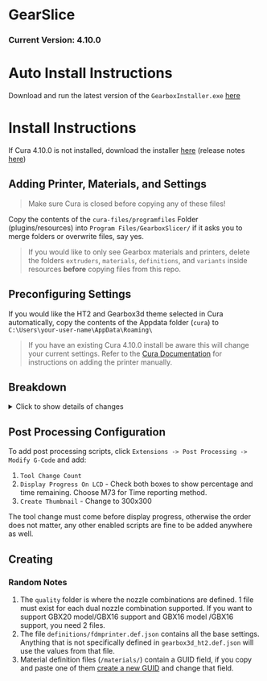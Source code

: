 # GearSlice
### Current Version: 4.10.0

# Auto Install Instructions
Download and run the latest version of the `GearboxInstaller.exe` [here](https://github.com/GEARBOX3D/GearboxSlicer/releases)

# Install Instructions
If Cura 4.10.0 is not installed, download the installer [here](https://github.com/Ultimaker/Cura/releases/download/4.10.0/Ultimaker_Cura-4.10.0-amd64.exe) (release notes [here](https://github.com/Ultimaker/Cura/releases/tag/4.10.0))

## Adding Printer, Materials, and Settings
> Make sure Cura is closed before copying any of these files!

Copy the contents of the `cura-files/programfiles` Folder (plugins/resources) into `Program Files/GearboxSlicer/` if it asks you to merge folders or overwrite files, say yes.
> If you would like to only see Gearbox materials and printers, delete the folders `extruders`, `materials`, `definitions`, and `variants` inside resources **before** copying files from this repo.

## Preconfiguring Settings
If you would like the HT2 and Gearbox3d theme selected in Cura automatically, copy the contents of the Appdata folder (`cura`) to `C:\Users\your-user-name\AppData\Roaming\`
> If you have an existing Cura 4.10.0 install be aware this will change your current settings. Refer to the [Cura Documentation](https://support.ultimaker.com/hc/en-us/articles/360012033899-How-to-add-a-printer-to-Ultimaker-Cura) for instructions on adding the printer manually.

## Breakdown
<details>
<summary>Click to show details of changes</summary>

- plugins
  - This contains a script for the `PostProcessingPlugin.py` that helps calculate a more accurate time estimate for prints on the HT2.
- resources
  - definitions
    - Default FDM printer definition and FDM extruder definition files as well as the HT2 printer definition file that inherits from FDM printer.
  - extruders
    - HT2 Definition files for the 2 HT2 extruders.
  - images
    - Splash screen and logo images for Cura skin.
  - materials
    - Definitions for all the Gearbox materials.
  - quality
    - Settings for how the materials print on the HT2, broken down by quality type.
  - setting_visibility
    - These allow different levels of viewable settings in Cura. To see the settings that we recommend changing, use the Gearbox3d level. You may change settings using advanced, however be sure to follow the recommended limits and warnings inside Cura to ensure proper operation of the HT2.
  - themes
    - An optional dark theme for Cura.
  - variants
    - Place new nozzle sizes in this area for them to appear on the Nozzle Size drop down. Quality profiles reference the variant name to correlate them.
</details>

## Post Processing Configuration

To add post processing scripts, click `Extensions -> Post Processing -> Modify G-Code` and add:
 1. `Tool Change Count`
 2. `Display Progress On LCD` - Check both boxes to show percentage and time remaining. Choose M73 for Time reporting method.
 3. `Create Thumbnail` - Change to 300x300


The tool change must come before display progress, otherwise the order does not matter, any other enabled scripts are fine to be added anywhere as well.

## Creating
### Random Notes
1. The `quality` folder is where the nozzle combinations are defined. 1 file must exist for each dual nozzle combination supported. If you want to support GBX20 model/GBX16 support and GBX16 model /GBX16 support, you need 2 files.
2. The file `definitions/fdmprinter.def.json` contains all the base settings. Anything that is not specifically defined in `gearbox3d_ht2.def.json` will use the values from that file.
3. Material definition files (`/materials/`) contain a GUID field, if you copy and paste one of them [create a new GUID](https://www.guidgenerator.com/) and change that field.
